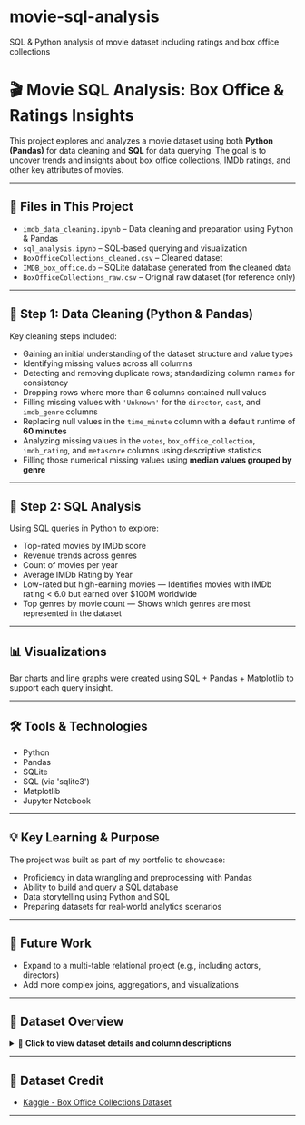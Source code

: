 # movie-sql-analysis
SQL &amp; Python analysis of movie dataset including ratings and box office collections
# 🎬 Movie SQL Analysis: Box Office & Ratings Insights 

This project explores and analyzes a movie dataset using both **Python (Pandas)** for data cleaning and **SQL** for data querying. The goal is to uncover trends and insights about box office collections, IMDb ratings, and other key attributes of movies.

---

## 📁 Files in This Project

- `imdb_data_cleaning.ipynb` – Data cleaning and preparation using Python & Pandas
- `sql_analysis.ipynb` – SQL-based querying and visualization
- `BoxOfficeCollections_cleaned.csv` – Cleaned dataset
- `IMDB_box_office.db` – SQLite database generated from the cleaned data
- `BoxOfficeCollections_raw.csv` – Original raw dataset (for reference only)

---

## 🧼 Step 1: Data Cleaning (Python & Pandas)

Key cleaning steps included:

- Gaining an initial understanding of the dataset structure and value types  
- Identifying missing values across all columns  
- Detecting and removing duplicate rows; standardizing column names for consistency  
- Dropping rows where more than 6 columns contained null values  
- Filling missing values with `'Unknown'` for the `director`, `cast`, and `imdb_genre` columns  
- Replacing null values in the `time_minute` column with a default runtime of **60 minutes**  
- Analyzing missing values in the `votes`, `box_office_collection`, `imdb_rating`, and `metascore` columns using descriptive statistics  
- Filling those numerical missing values using **median values grouped by genre**

---

## 🧠 Step 2: SQL Analysis

Using SQL queries in Python to explore:
- Top-rated movies by IMDb score
- Revenue trends across genres
- Count of movies per year
- Average IMDb Rating by Year
- Low-rated but high-earning movies — Identifies movies with IMDb rating < 6.0 but earned over $100M worldwide
- Top genres by movie count — Shows which genres are most represented in the dataset

---

## 📊 Visualizations

Bar charts and line graphs were created using SQL + Pandas + Matplotlib to support each query insight.

---

## 🛠️ Tools & Technologies

- Python
- Pandas
- SQLite
- SQL (via 'sqlite3')
- Matplotlib
- Jupyter Notebook

---

## 💡 Key Learning & Purpose

The project was built as part of my portfolio to showcase:
- Proficiency in data wrangling and preprocessing with Pandas 
- Ability to build and query a SQL database
- Data storytelling using Python and SQL
- Preparing datasets for real-world analytics scenarios

---

## 📌 Future Work

- Expand to a multi-table relational project (e.g., including actors, directors)
- Add more complex joins, aggregations, and visualizations

---

## 🧾 Dataset Overview

<details>
<summary>📄 <strong>Click to view dataset details and column descriptions</strong></summary>

### Column Descriptions (`BoxOfficeCollections_cleaned.csv`)

| Column Name             | Description                                                                 |
|-------------------------|-----------------------------------------------------------------------------|
| `movie`                 | Title of the movie                                                          |
| `year`                  | Release year of the movie                                                   |
| `score`                 | Original critic score (e.g., Rotten Tomatoes or similar, on a 0–100 scale)  |
| `adjusted_score`        | Weighted or normalized version of `score`                                   |
| `director`              | Director of the movie                                                       |
| `cast`                  | Main cast members (comma-separated)                                         |
| `consensus`             | Brief plot summary or critic consensus                                      |
| `box_office_collection` | Total worldwide box office earnings in USD                                  |
| `imdb_genre`            | Primary genre listed on IMDb (e.g., Comedy, Action)                         |
| `imdb_rating`           | IMDb rating (scale: 0–10)                                                   |
| `metascore`             | Metacritic score (0–100)                                                    |
| `time_minute`           | Runtime of the movie in minutes                                             |
| `votes`                 | Total number of IMDb user votes                                             |

### 🧪 Sample Preview

| movie              | year | score | imdb_rating | box_office_collection |
|--------------------|------|-------|-------------|------------------------|
| Hot Rod            | 2007 | 39    | 6.7         | 14,371,564             |
| Game Night         | 2018 | 85    | 6.9         | 117,378,084            |
| The First Wives... | 1996 | 49    | 6.4         | 181,489,203            |

</details>

---

## 📎 Dataset Credit

- [Kaggle - Box Office Collections Dataset](https://www.kaggle.com/datasets/anotherbadcode/boxofficecollections)

---
